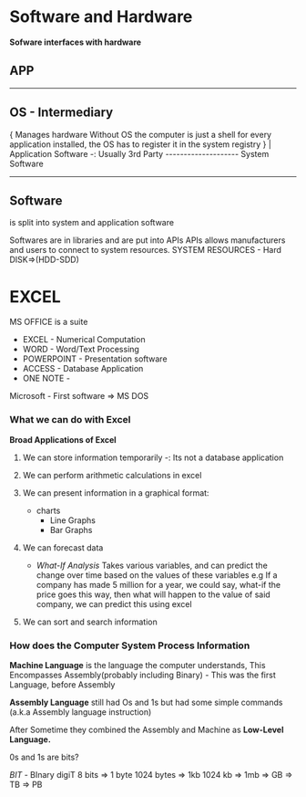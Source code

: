 # Software and Hardware
**Sofware interfaces with hardware**

## APP
__________________________

## OS - Intermediary 
{
Manages hardware
Without OS the computer is just a shell
for every application installed, the OS has to register it in the system registry
}
    |  Application Software -: Usually 3rd Party
       --------------------
       System Software
__________________________

## Software
is split into system and application software


Softwares are in libraries and are put into APIs 
APIs allows manufacturers and users to connect to system resources. SYSTEM RESOURCES - Hard DISK=>(HDD-SDD)


# EXCEL

MS OFFICE is a suite 
- EXCEL - Numerical Computation
- WORD - Word/Text Processing
- POWERPOINT - Presentation software
- ACCESS - Database Application
- ONE NOTE - 

Microsoft - First software => MS DOS

### What we can do with Excel

**Broad Applications of Excel**

1. We can store information temporarily -: Its not a database application
2. We can perform arithmetic calculations in excel
3. We can present information in a graphical format:
    - charts
        - Line Graphs
        - Bar Graphs
4. We can forecast data 
    - *What-If Analysis*
        Takes various variables, and can predict the change over time based on the values of these variables
        e.g If a company has made 5 million for a year, we could say, what-if the price goes this way, then what will happen to the value of said company, we can predict this using excel

5. We can sort and search information

### How does the Computer System Process Information

**Machine Language** is the language the computer understands, This Encompasses Assembly(probably including Binary) - This was the first Language, before Assembly

**Assembly Language** still had Os and 1s but had some simple commands (a.k.a Assembly language instruction)

After Sometime they combined the Assembly and Machine as **Low-Level Language.**

0s and 1s are bits?

*BIT* - BInary digiT
8 bits => 1 byte
1024 bytes => 1kb
1024 kb => 1mb => GB => TB => PB

